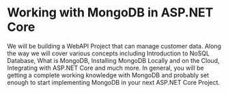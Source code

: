# Working with MongoDB in ASP.NET Core
We will be building a WebAPI Project that can manage customer data. Along the way we will cover various concepts including Introduction to NoSQL Database, What is MongoDB, Installing MongoDB Locally and on the Cloud, Integrating with ASP.NET Core and much more. In general, you will be getting a complete working knowledge with MongoDB and probably set enough to start implementing MongoDB in your next ASP.NET Core Project.
